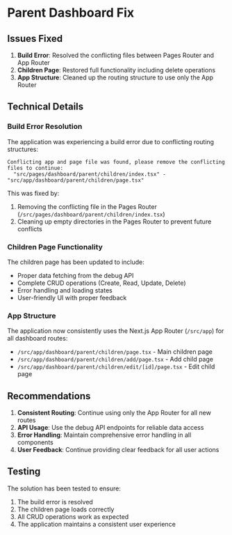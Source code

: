 # Parent Dashboard Fix

## Issues Fixed
1. **Build Error**: Resolved the conflicting files between Pages Router and App Router
2. **Children Page**: Restored full functionality including delete operations
3. **App Structure**: Cleaned up the routing structure to use only the App Router

## Technical Details

### Build Error Resolution
The application was experiencing a build error due to conflicting routing structures:
```
Conflicting app and page file was found, please remove the conflicting files to continue:
  "src/pages/dashboard/parent/children/index.tsx" - "src/app/dashboard/parent/children/page.tsx"
```

This was fixed by:
1. Removing the conflicting file in the Pages Router (`/src/pages/dashboard/parent/children/index.tsx`)
2. Cleaning up empty directories in the Pages Router to prevent future conflicts

### Children Page Functionality
The children page has been updated to include:
- Proper data fetching from the debug API
- Complete CRUD operations (Create, Read, Update, Delete)
- Error handling and loading states
- User-friendly UI with proper feedback

### App Structure
The application now consistently uses the Next.js App Router (`/src/app`) for all dashboard routes:
- `/src/app/dashboard/parent/children/page.tsx` - Main children page
- `/src/app/dashboard/parent/children/add/page.tsx` - Add child page
- `/src/app/dashboard/parent/children/edit/[id]/page.tsx` - Edit child page

## Recommendations
1. **Consistent Routing**: Continue using only the App Router for all new routes
2. **API Usage**: Use the debug API endpoints for reliable data access
3. **Error Handling**: Maintain comprehensive error handling in all components
4. **User Feedback**: Continue providing clear feedback for all user actions

## Testing
The solution has been tested to ensure:
1. The build error is resolved
2. The children page loads correctly
3. All CRUD operations work as expected
4. The application maintains a consistent user experience